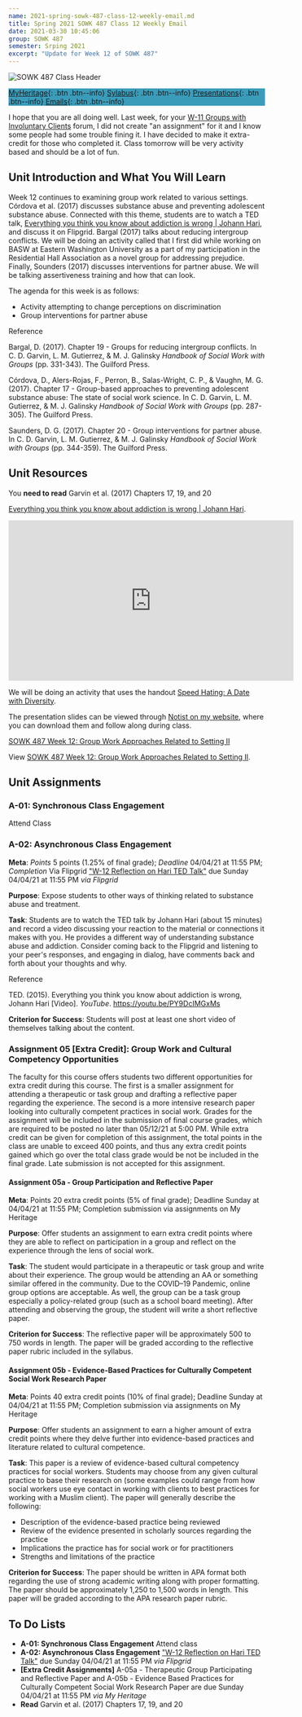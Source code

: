 ```yaml
---
name: 2021-spring-sowk-487-class-12-weekly-email.md
title: Spring 2021 SOWK 487 Class 12 Weekly Email
date: 2021-03-30 10:45:06
group: SOWK 487
semester: Srping 2021
excerpt: "Update for Week 12 of SOWK 487"
---
```


![SOWK 487 Class Header](https://jacobrcampbell.com/assets/media/2020-class-header-sowk-theories-of-practice-ii.png "SOWK 487 Class Header")

<div style="background-color: #3b9cba; width: 100%;" markdown="1">

[MyHeritage](https://myheritage.heritage.edu/ICS/Academics/SOWK/SOWK_487W/2021_SP-SOWK_487W-0/){: .btn .btn--info}
[Sylabus](https://jacobrcampbell.com/assets/media/2021-spring-sowk-487-syllabus.pdf){: .btn .btn--info}
[Presentations](https://presentations.jacobrcampbell.com){: .btn .btn--info}
[Emails](https://jacobrcampbell.com/communications/){: .btn .btn--info}

</div>

I hope that you are all doing well. Last week, for your [W-11 Groups with Involuntary Clients](https://myheritage.heritage.edu/ICS/Academics/SOWK/SOWK_487W/2021_SP-SOWK_487W-0/W-11_322-328.jnz?portlet=Forums&screen=TopicView&id=a1c316d3-0a1d-4ae0-90cd-0015474d1abf) forum, I did not create "an assignment" for it and I know some people had some trouble fining it. I have decided to make it extra-credit for those who completed it. Class tomorrow will be very activity based and should be a lot of fun.

## Unit Introduction and What You Will Learn

Week 12 continues to examining group work related to various settings. Córdova et al. (2017) discusses substance abuse and preventing adolescent substance abuse. Connected with this theme, students are to watch a TED talk, [Everything you think you know about addiction is wrong | Johann Hari](https://youtu.be/PY9DcIMGxMs), and discuss it on Flipgrid. Bargal (2017) talks about reducing intergroup conflicts. We will be doing an activity called that I first did while working on BASW at Eastern Washington University as a part of my participation in the Residential Hall Association as a novel group for addressing prejudice. Finally, Sounders (2017) discusses interventions for partner abuse. We will be talking assertiveness training and how that can look.

The agenda for this week is as follows:

- Activity attempting to change perceptions on discrimination
- Group interventions for partner abuse

Reference

Bargal, D. (2017). Chapter 19 - Groups for reducing intergroup conflicts. In C. D. Garvin, L. M. Gutierrez, & M. J. Galinsky _Handbook of Social Work with Groups_ (pp. 331-343). The Guilford Press.

Córdova, D., Alers-Rojas, F., Perron, B., Salas-Wright, C. P., & Vaughn, M. G. (2017). Chapter 17 - Group-based approaches to preventing adolescent substance abuse: The state of social work science. In C. D. Garvin, L. M. Gutierrez, & M. J. Galinsky _Handbook of Social Work with Groups_ (pp. 287-305). The Guilford Press. 

Saunders, D. G. (2017). Chapter 20 - Group interventions for partner abuse. In C. D. Garvin, L. M. Gutierrez, & M. J. Galinsky _Handbook of Social Work with Groups_ (pp. 344-359). The Guilford Press. 

## Unit Resources

You **need to read** Garvin et al. (2017) Chapters 17, 19, and 20

[Everything you think you know about addiction is wrong | Johann Hari](https://youtu.be/PY9DcIMGxMs).

<iframe width="560" height="315" src="https://www.youtube.com/embed/PY9DcIMGxMs" title="YouTube video player" frameborder="0" allow="accelerometer; autoplay; clipboard-write; encrypted-media; gyroscope; picture-in-picture" allowfullscreen></iframe>

We will be doing an activity that uses the handout [Speed Hating: A Date with Diversity](https://myheritage.heritage.edu/ICS/icsfs/week-12-handout-handout-speed-hating-a-date-with-d.pdf?target=d722f682-09d8-420c-ab8e-cd121628cfbd).

The presentation slides can be viewed through [Notist on my website](https://presentations.jacobrcampbell.com), where you can download them and follow along during class.

[SOWK 487 Week 12: Group Work Approaches Related to Setting II](https://presentations.jacobrcampbell.com/mQheOa)

<p data-notist="campjacob/mQheOa">View <a href="https://presentations.jacobrcampbell.com/mQheOa">SOWK 487 Week 12: Group Work Approaches Related to Setting II</a>.</p><script async src="https://on.notist.cloud/embed/002.js"></script>

## Unit Assignments

### A-01: Synchronous Class Engagement

Attend Class

### A-02: Asynchronous Class Engagement

**Meta**: _Points_ 5 points (1.25% of final grade); _Deadline_ 04/04/21 at 11:55 PM; _Completion_ Via Flipgrid ["W-12 Reflection on Hari TED Talk"](https://flipgrid.com/3d03702a) due Sunday 04/04/21 at 11:55 PM _via Flipgrid_

**Purpose**: Expose students to other ways of thinking related to substance abuse and treatment.

**Task**: Students are to watch the TED talk by Johann Hari (about 15 minutes) and record a video discussing your reaction to the material or connections it makes with you. He provides a different way of understanding substance abuse and addiction. Consider coming back to the Flipgrid and listening to your peer's responses, and engaging in dialog, have comments back and forth about your thoughts and why.

Reference

TED. (2015). Everything you think you know about addiction is wrong, Johann Hari [Video]. _YouTube_. <https://youtu.be/PY9DcIMGxMs>

**Criterion for Success**: Students will post at least one short video of themselves talking about the content.

### Assignment 05 [Extra Credit]: Group Work and Cultural Competency Opportunities

The faculty for this course offers students two different opportunities for extra credit during this course. The first is a smaller assignment for attending a therapeutic or task group and drafting a reflective paper regarding the experience. The second is a more intensive research paper looking into culturally competent practices in social work. Grades for the assignment will be included in the submission of final course grades, which are required to be posted no later than 05/12/21 at 5:00 PM. While extra credit can be given for completion of this assignment, the total points in the class are unable to exceed 400 points, and thus any extra credit points gained which go over the total class grade would be not be included in the final grade. Late submission is not accepted for this assignment.

#### Assignment 05a - Group Participation and Reflective Paper

**Meta**: Points 20 extra credit points (5% of final grade); Deadline Sunday at 04/04/21 at 11:55 PM; Completion submission via assignments on My Heritage

**Purpose**: Offer students an assignment to earn extra credit points where they are able to reflect on participation in a group and reflect on the experience through the lens of social work.

**Task**: The student would participate in a therapeutic or task group and write about their experience. The group would be attending an AA or something similar offered in the community. Due to the COVID–19 Pandemic, online group options are acceptable. As well, the group can be a task group especially a policy-related group (such as a school board meeting). After attending and observing the group, the student will write a short reflective paper.

**Criterion for Success**: The reflective paper will be approximately 500 to 750 words in length. The paper will be graded according to the reflective paper rubric included in the syllabus.

#### Assignment 05b - Evidence-Based Practices for Culturally Competent Social Work Research Paper

**Meta**: Points 40 extra credit points (10% of final grade); Deadline Sunday at 04/04/21 at 11:55 PM; Completion submission via assignments on My Heritage

**Purpose**: Offer students an assignment to earn a higher amount of extra credit points where they delve further into evidence-based practices and literature related to cultural competence.

**Task**: This paper is a review of evidence-based cultural competency practices for social workers. Students may choose from any given cultural practice to base their research on (some examples could range from how social workers use eye contact in working with clients to best practices for working with a Muslim client). The paper will generally describe the following:

- Description of the evidence-based practice being reviewed
- Review of the evidence presented in scholarly sources regarding the practice
- Implications the practice has for social work or for practitioners
- Strengths and limitations of the practice

**Criterion for Success**: The paper should be written in APA format both regarding the use of strong academic writing along with proper formatting. The paper should be approximately 1,250 to 1,500 words in length. This paper will be graded according to the APA research paper rubric.

## To Do Lists

- **A-01: Synchronous Class Engagement** Attend class
- **A-02: Asynchronous Class Engagement** ["W-12 Reflection on Hari TED Talk"](https://flipgrid.com/3d03702a) due Sunday 04/04/21 at 11:55 PM _via Flipgrid_
- **[Extra Credit Assignments]** A-05a - Therapeutic Group Participating and Reflective Paper and A-05b - Evidence Based Practices for Culturally Competent Social Work Research Paper are due Sunday 04/04/21 at 11:55 PM _via My Heritage_
- **Read** Garvin et al. (2017) Chapters 17, 19, and 20